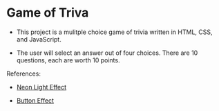 # Game of Triva

- This project is a mulitple choice game of trivia written in HTML, CSS, and JavaScript.

- The user will select an answer out of four choices. There are 10 questions, each are worth 10 points.

References:

- [Neon Light Effect](https://codepen.io/nodws/pen/WNjXbr?editors=0110)

- [Button Effect](https://www.lenastanley.com/2022/01/css-neon-button-neon-effect.html)
